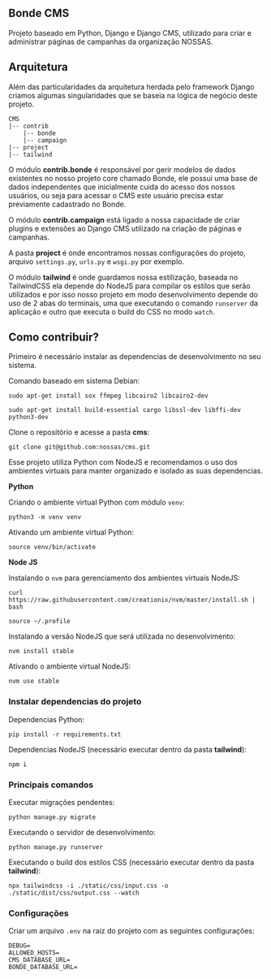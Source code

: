 Bonde CMS
----------

Projeto baseado em Python, Django e Django CMS, utilizado para criar e administrar páginas de campanhas da organização NOSSAS.


## Arquitetura

Além das particularidades da arquitetura herdada pelo framework Django criamos algumas singularidades que se baseia na lógica de negócio deste projeto.

```
CMS
|-- contrib
	|-- bonde
	|-- campaign
|-- project
|-- tailwind
```

O módulo **contrib.bonde** é responsável por gerir modelos de dados existentes no nosso projeto core chamado Bonde, ele possui uma base de dados independentes que inicialmente cuida do acesso dos nossos usuários, ou seja para acessar o CMS este usuário precisa estar previamente cadastrado no Bonde.

O módulo **contrib.campaign** está ligado a nossa capacidade de criar plugins e extensões ao Django CMS utilizado na criação de páginas e campanhas.

A pasta **project** é onde encontramos nossas configurações do projeto, arquivo `settings.py`, `urls.py` e `wsgi.py` por exemplo.

O módulo **tailwind** é onde guardamos nossa estilização, baseada no TailwindCSS ela depende do NodeJS para compilar os estilos que serão utilizados e por isso nosso projeto em modo desenvolvimento depende do uso de 2 abas do terminais, uma que executando o comando `runserver` da aplicação e outro que executa o build do CSS no modo `watch`.


## Como contribuir?

Primeiro é necessário instalar as dependencias de desenvolvimento no seu sistema.

Comando baseado em sistema Debian:

<!-- https://stackoverflow.com/questions/70508775/error-could-not-build-wheels-for-pycairo-which-is-required-to-install-pyprojec -->

`sudo apt-get install sox ffmpeg libcairo2 libcairo2-dev`

`sudo apt-get install build-essential cargo libssl-dev libffi-dev python3-dev`

Clone o repositório e acesse a pasta **cms**:

`git clone git@github.com:nossas/cms.git`

Esse projeto utiliza Python com NodeJS e recomendamos o uso dos ambientes virtuais para manter organizado e isolado as suas dependencias.

**Python**

Criando o ambiente virtual Python com módulo `venv`:

`python3 -m venv venv`

Ativando um ambiente virtual Python:

`source venv/bin/activate`

**Node JS**

Instalando o `nvm` para gerenciamento dos ambientes virtuais NodeJS:

`curl https://raw.githubusercontent.com/creationix/nvm/master/install.sh | bash`

`source ~/.profile`

Instalando a versão NodeJS que será utilizada no desenvolvimento:

`nvm install stable`

Ativando o ambiente virtual NodeJS:

`nvm use stable`

### Instalar dependencias do projeto

Dependencias Python:

`pip install -r requirements.txt`

Dependencias NodeJS (necessário executar dentro da pasta **tailwind**):

`npm i`

### Principais comandos

Executar migrações pendentes:

`python manage.py migrate`

Executando o servidor de desenvolvimento:

`python manage.py runserver`

Executando o build dos estilos CSS (necessário executar dentro da pasta **tailwind**):

`npx tailwindcss -i ./static/css/input.css -o ./static/dist/css/output.css --watch`


### Configurações

Criar um arquivo `.env` na raiz do projeto com as seguintes configurações:

```
DEBUG=
ALLOWED_HOSTS=
CMS_DATABASE_URL=
BONDE_DATABASE_URL=
```

<!-- Como publicar vários sites?

1. Carregar a configuração do site no Django a partir do host

    Importante entender que a marca e o dominio são algo extremamente forte.
        
        Rede Nossas Cidades: nossas.org.br
        
        Meu Rio: meurio.org.br
        
        Minha Manaus: minhamanaus.org.br

    Cada campanha seria acessada inicialmente através de subpaths.

        Essa conta eu não pago: minhamanaus.org.br/essacontaeunaopago
        
        Respeita Paquetá: meurio.org.br/respeitapaqueta
        
        Amazônia contra COVID: nossas.org.br/amazoniacontracovid

2. Publicar em produção:

Exige a configuração dos Sites antecipadamente (Comando, configurar sites buscar sites do Bonde)

Base de dados compartilhada


Dúvidas (É outra camada):

Como manter no mesmo dominio 2 aplicações (Bonde e Novo CMS)
Caso seja negativa, como migrar campanhas já existentes no Bonde

subdominios continuam pro Bonde
enquanto o dominio principal, precisaria ser migrado pro CMS


Remove ideia google autenticate
Criptografar com a mesma chave o password -->